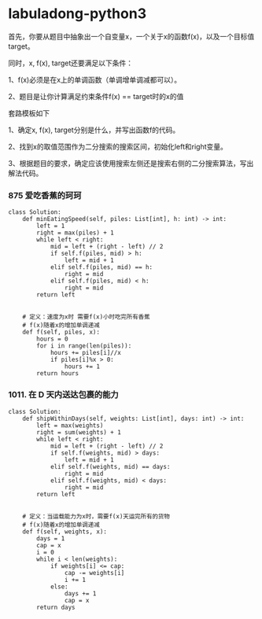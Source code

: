 # labuladong-python3

首先，你要从题目中抽象出一个自变量x，一个关于x的函数f(x)，以及一个目标值target。

同时，x, f(x), target还要满足以下条件：

1、f(x)必须是在x上的单调函数（单调增单调减都可以）。

2、题目是让你计算满足约束条件f(x) == target时的x的值

套路模板如下 

1、确定x, f(x), target分别是什么，并写出函数f的代码。

2、找到x的取值范围作为二分搜索的搜索区间，初始化left和right变量。

3、根据题目的要求，确定应该使用搜索左侧还是搜索右侧的二分搜索算法，写出解法代码。

### 875 爱吃香蕉的珂珂
```
class Solution:
    def minEatingSpeed(self, piles: List[int], h: int) -> int:
        left = 1
        right = max(piles) + 1
        while left < right:
            mid = left + (right - left) // 2
            if self.f(piles, mid) > h:
                left = mid + 1
            elif self.f(piles, mid) == h:
                right = mid
            elif self.f(piles, mid) < h:
                right = mid
        return left
        

    # 定义：速度为x时 需要f(x)小时吃完所有香蕉
    # f(x)随着x的增加单调递减
    def f(self, piles, x):
        hours = 0
        for i in range(len(piles)):
            hours += piles[i]//x
            if piles[i]%x > 0:
                hours += 1
        return hours
```

### 1011. 在 D 天内送达包裹的能力
```
class Solution:
    def shipWithinDays(self, weights: List[int], days: int) -> int:
        left = max(weights)
        right = sum(weights) + 1
        while left < right:
            mid = left + (right - left) // 2
            if self.f(weights, mid) > days:
                left = mid + 1
            elif self.f(weights, mid) == days:
                right = mid
            elif self.f(weights, mid) < days:
                right = mid
        return left
        
    
    # 定义：当运载能力为x时，需要f(x)天运完所有的货物
    # f(x)随着x的增加单调递减
    def f(self, weights, x):
        days = 1
        cap = x
        i = 0
        while i < len(weights):
            if weights[i] <= cap:
                cap -= weights[i]
                i += 1
            else:
                days += 1
                cap = x
        return days
```
